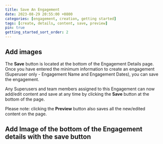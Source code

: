 ```yaml
---
title: Save An Engagement
date: 2023-08-29 20:55:00 +0800
categories: [engagement, creation, getting started]
tags: [create, details, content, save, preview] 
pin: true
getting_started_sort_order: 2
---
```


## Add images

The **Save** button is located at the bottom of the Engagement Details page. Once you have entered the minimum information to create an engagement (Superuser only - Engagement Name and Engagement Dates), you can save the engagement.

Any Superusers and team members assigned to this Engagement can now add/edit content and save at any time by clicking the **Save** button at the bottom of the page.

Please note: clicking the **Preview** button also saves all the new/edited content on the page.

## Add Image of the bottom of the Engagement details with the save button
